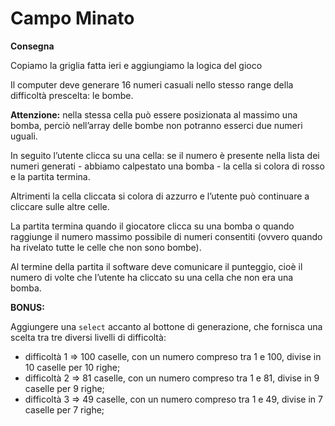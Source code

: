 Campo Minato
===
**Consegna**

Copiamo la griglia fatta ieri e aggiungiamo la logica del gioco

Il computer deve generare 16 numeri casuali nello stesso range della difficoltà prescelta: le bombe. 

**Attenzione:** nella stessa cella può essere posizionata al massimo una bomba, perciò nell’array delle bombe non potranno esserci due numeri uguali.

In seguito l’utente clicca su una cella: se il numero è presente nella lista dei numeri generati - abbiamo calpestato una bomba - la cella si colora di rosso e la partita termina. 

Altrimenti la cella cliccata si colora di azzurro e l’utente può continuare a cliccare sulle altre celle.


La partita termina quando il giocatore clicca su una bomba o quando raggiunge il numero massimo possibile di numeri consentiti (ovvero quando ha rivelato tutte le celle che non sono bombe).


Al termine della partita il software deve comunicare il punteggio, cioè il numero di volte che l’utente ha cliccato su una cella che non era una bomba.


**BONUS:**

Aggiungere una `select` accanto al bottone di generazione, che fornisca una scelta tra tre diversi livelli di difficoltà:
- difficoltà 1 ⇒ 100 caselle, con un numero compreso tra 1 e 100, divise in 10 caselle per 10 righe;
- difficoltà 2 ⇒ 81 caselle, con un numero compreso tra 1 e 81, divise in 9 caselle per 9 righe;
- difficoltà 3 ⇒ 49 caselle, con un numero compreso tra 1 e 49, divise in 7 caselle per 7 righe;

